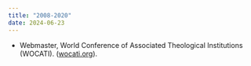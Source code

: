 ```yaml
---
title: "2008-2020"
date: 2024-06-23
---
```

- Webmaster, World Conference of Associated Theological Institutions (WOCATI). ([wocati.org](https://wocati.org)).
